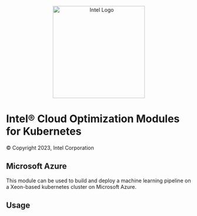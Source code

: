<p align="center">
  <img src="https://github.com/intel-innersource/frameworks.ai.infrastructure.kubernetes-intel-azure-high-availability-training/blob/main/images/logo-classicblue-800px.png?raw=true" alt="Intel Logo" width="250"/>
</p>

# Intel® Cloud Optimization Modules for Kubernetes

© Copyright 2023, Intel Corporation

## Microsoft Azure

This module can be used to build and deploy a machine learning pipeline on a Xeon-based kubernetes cluster on Microsoft Azure.

## Usage